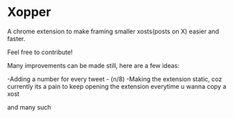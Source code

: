 # Xopper

A chrome extension to make framing smaller xosts(posts on X) easier and faster.

Feel free to contribute!

Many improvements can be made still, here are a few ideas:

-Adding a number for every tweet - (n/8)
-Making the extension static, coz currently its a pain to keep opening the extension everytime u wanna copy a xost

and many such

